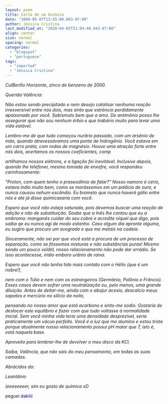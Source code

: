 ```yaml
---
layout: poem
title: Carta de um Químico
date: "2009-05-07T13:45:00.003-07:00"
author: Jéssica Cristina
last_modified_at: "2010-04-05T21:04:40.943-07:00"
align: center
size: normal
spacing: normal
categories:
  - "blogspot"
  - "portuguese"
tags:
  - "imported"
  - "Jéssica Cristina"
---
```


<span style="font-style: italic;">CulBerílio Horizonte, zinco de benzeno de 2000.

<span style="font-style: italic;">Querida Valência:

<span style="font-style: italic;">Não estou sendo precipitado e nem desejo catalisar nenhuma reação irresversível entre nós dois, mas sinto que estrôncio perdidamente apaixonado por você. Sabismuto bem que a amo. De antimônio posso lhe assegurar que não sou nenhum érbio e que trabário muito para levar uma vida estável.

<span style="font-style: italic;">Lembro-me de que tudo começou nurârio passado, com um arsênio de mão, quando atravessávamos uma ponte de hidrogênio. Você estava em um carro prata, com rodas de magnésio. Houve uma atração forte entre nós dois, acertamos os nossos coeficientes, comp

<span style="font-style: italic;">artilhamos nossos elétrons, e a ligação foi inevitável. Inclusive depois, quando lhe telefonei, mesmo tomada de enxofre, você respondeu carinhosamente:

<span style="font-style: italic;">"Proton, com quem tenho o praseodímio de falar?" Nosso namoro é cério, estava índio muito bem, como se morássemos em um palácio de ouro, e nunca causou nehum escândio. Eu brometo que nunca haverá gálio entre nós e até já disse quimicasaria com você.

<span style="font-style: italic;">Espero que você não esteja saturada, pois devemos buscar uma reação de adição e não de substituição. Soube que a Inês lhe contou que eu a embromo: manganês cuidar do seu cobre e acredite níquel que digo, pois saiba qe eu nunca agi de modo estanho. Caso algum dia apronte alguma, eu sugiro que procure um avogrado e que me metais na cadeia.

<span style="font-style: italic;">Sinceramente, não sei por que você está a procura de um processo de separação, como se fóssemos misturas e não substâncias puras! Mesmo sendo um pouco volátil, nosso relacionamento não pode dar errádio. Se isso acontecesse, irídio emboro urânio de raiva.

<span style="font-style: italic;">Espero que você não tenha tido mais contato com o Hélio (que é um nobre!),

<span style="font-style: italic;">nem com o Túlio e nem com os estrangeiros (Germânio, Polônio e Frâncio). Esses casos devem sofrer uma neutralização ou, pelo menos, uma grande diluição. Antes de deitar-me, ainda com o abajur acesio, descalcio meus sapatos e mercúrio no silício da noite,

<span style="font-style: italic;">pensando no nosso amor que está acarbono e sinto-me sódio. Gostaria de deslocar este equilíbrio e fazer com que tudo voltasse à normalidade inicial. Sem você minha vida teria uma densidade desprezível, seria praticamente um vácuo perfeito. Você é a luz que me alumíno e estou triste porque atualmente nosso relacionamento possui pH maior que 7, isto é, está naquela base.

<span style="font-style: italic;">Aproveito para lembrar-lhe de devolver o meu disco da KCl.

<span style="font-style: italic;">Saiba, Valência, que não sais do meu pensamento, em todas as suas camadas.

<span style="font-style: italic;">Abrácidos do:

<span style="font-style: italic;">Leantânio 

<span style="font-style: italic;">(eeeeeeeer, sim eu gosto de química xD 

peguei <span style="color: rgb(0, 0, 153);">dakiiii